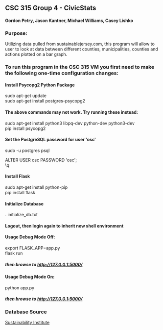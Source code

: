 ## CSC 315 Group 4 - CivicStats
#### Gordon Petry, Jason Kantner, Michael Williams, Casey Lishko

### Purpose:
Utilizing data pulled from sustainablejersey.com, this
program will allow to user to look at data between different
counties, municipalities, counties and actions plotted on
a bar graph.

### To run this program in the CSC 315 VM you first need to make the following one-time configuration changes:

#### Install Psycopg2 Python Package
sudo apt-get update  
sudo apt-get install postgres-psycopg2

#### The above commands may not work. Try running these instead:
sudo apt-get install python3 libpq-dev python-dev python3-dev  
pip install psycopg2

#### Set the PostgreSQL password for user 'osc'
sudo -u postgres psql  

   ALTER USER osc PASSWORD 'osc';  
   \q

#### Install Flask
sudo apt-get install python-pip  
pip install flask

#### Initialize Database
. initialize_db.txt

#### Logout, then login again to inherit new shell environment

#### Usage Debug Mode Off:
export FLASK_APP=app.py  
flask run
##### then browse to http://127.0.0.1:5000/

#### Usage Debug Mode On:
python app.py
##### then browse to http://127.0.0.1:5000/

### Database Source

[Sustainability Institute](https://si.tcnj.edu/)
